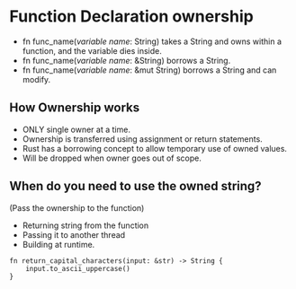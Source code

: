 # Function Declaration ownership
* fn func_name(*variable name*: String) takes a String and owns within a function, and the variable dies inside.
* fn func_name(*variable name*: &String) borrows a String.
* fn func_name(*variable name*: &mut String) borrows a String and can modify.


## How Ownership works
* ONLY single owner at a time.
* Ownership is transferred using assignment or return statements.
* Rust has a borrowing concept to allow temporary use of owned values.
* Will be dropped when owner goes out of scope.



## When do you need to use the owned string?
(Pass the ownership to the function)
* Returning string from the function
* Passing it to another thread
* Building at runtime.

```
fn return_capital_characters(input: &str) -> String {
    input.to_ascii_uppercase()
}
```
